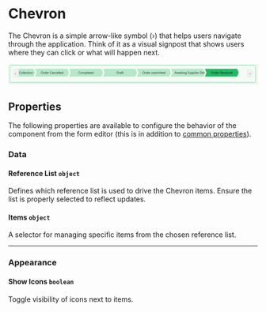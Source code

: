 # Chevron

The Chevron is a simple arrow-like symbol (›) that helps users navigate through the application. Think of it as a visual signpost that shows users where they can click or what will happen next.

![Image](../Advanced/images/chevron1.png)

## Properties

The following properties are available to configure the behavior of the component from the form editor (this is in addition to [common properties](/docs/front-end-basics/form-components/common-component-properties)).

### Data

#### **Reference List** `object`
Defines which reference list is used to drive the Chevron items. Ensure the list is properly selected to reflect updates.

#### **Items** `object`
A selector for managing specific items from the chosen reference list.

___

### Appearance

#### **Show Icons** `boolean`
Toggle visibility of icons next to items.


